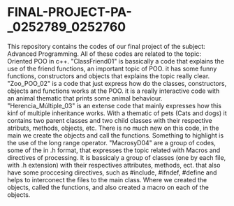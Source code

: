# FINAL-PROJECT-PA-_0252789_0252760
This repository contains the codes of our final project of the subject: Advanced Programming. All of these codes are related to the topic: Oriented POO in c++.
"ClassFriend01" is bassically a  code that explains the use of the friend functions, an important topic of POO. it has some funny functions, constructors and objects that explains the topic really clear. 
"Zoo_POO_02" is a code that just express how do the classes, constructors, objects and functions works at the POO. it is a really interactive code with an animal thematic that prints some animal behaviour. 
"Herencia_Múltiple_03" is an extense code that mainly expresses how this kinf of multiple inheritance works. With a thematic of pets (Cats and dogs) it contains two parent classes and two child classes with their respective atributs, methods, objects, etc. 
There is no much new on this code, in the main we create the objects and call the functions. Something to highlight is the use of the long range operator.
"MacrosyD04" are a group of codes, some of the in .h format, that expresses the topic related with Macros and directives of processing. It is bassicaly a group of classes (one by each file, with .h extension) with their respectives attributes, methods, ect. that also have some proccesing directives, such as #include, #ifndef, #define and helps to interconect the files to the main class. Where we created the objects, called the functions, and also created a macro on each of the objects. 


